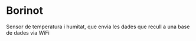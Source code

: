 # Borinot
Sensor de temperatura i humitat, que envia les dades que recull a una base de dades via WiFi
